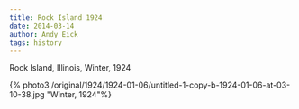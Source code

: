 ```yaml
---
title: Rock Island 1924
date: 2014-03-14
author: Andy Eick
tags: history
---
```

Rock Island, Illinois, Winter, 1924

{% photo3 /original/1924/1924-01-06/untitled-1-copy-b-1924-01-06-at-03-10-38.jpg "Winter, 1924"%}
